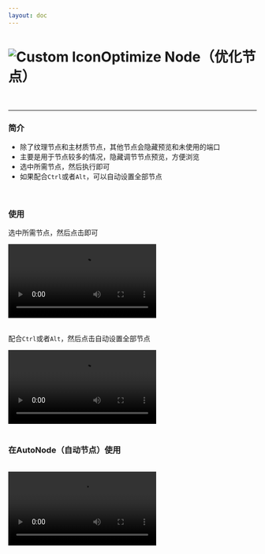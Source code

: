 ```yaml
---
layout: doc
---
```

# <span class="h1-icon"><img src="/img/Optimize Select.webp" alt="Custom Icon"></span>Optimize Node（优化节点）

<br/>

---

### 简介

- 除了纹理节点和主材质节点，其他节点会隐藏预览和未使用的端口
- 主要是用于节点较多的情况，隐藏调节节点预览，方便浏览
- 选中所需节点，然后执行即可
- 如果配合`Ctrl`或者`Alt`，可以自动设置全部节点



<br/>

### 使用
选中所需节点，然后点击即可
<br/>

<video controls>
  <source src="/img/command-optimize_selected_node.webm" type="video/webm">
</video>

<br/>
<br/>


配合`Ctrl`或者`Alt`，然后点击自动设置全部节点
<br/>

<video controls>
  <source src="/img/command-optimize_all_node.webm" type="video/webm">
</video>

<br/>
<br/>


### 在AutoNode（自动节点）使用

<br/>

<video controls>
  <source src="/img/autonode-optimize_all_node.webm" type="video/webm">
</video>

<br/>
<br/>